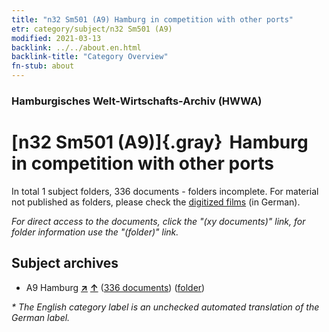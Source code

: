 ```yaml
---
title: "n32 Sm501 (A9) Hamburg in competition with other ports"
etr: category/subject/n32 Sm501 (A9)
modified: 2021-03-13
backlink: ../../about.en.html
backlink-title: "Category Overview"
fn-stub: about
---
```


### Hamburgisches Welt-Wirtschafts-Archiv (HWWA)
# [n32 Sm501 (A9)]{.gray}&#8201; Hamburg in competition with other ports&#160; 





In total 1 subject folders, 336 documents - folders incomplete.
For material not published as folders, please check the [digitized films](/film/h1_sh) (in German).

_For direct access to the documents, click the "(xy documents)" link, for folder information use the "(folder)" link._

## Subject archives


- A9 Hamburg [**&nearr;**](../../../geo/i/140905/about.en.html "Hamburg (all folders)") [**&uarr;**](../../../geo/about.en.html#A9 "Country category system") (<a href="https://pm20.zbw.eu/dfgview/sh/140905,145619" title="about: Hamburg : Hamburg in competition with other ports" target="_blank">336 documents</a>) ([folder](http://purl.org/pressemappe20/folder/sh/140905,145619))


_* The English category label is an unchecked automated translation of the German label._

